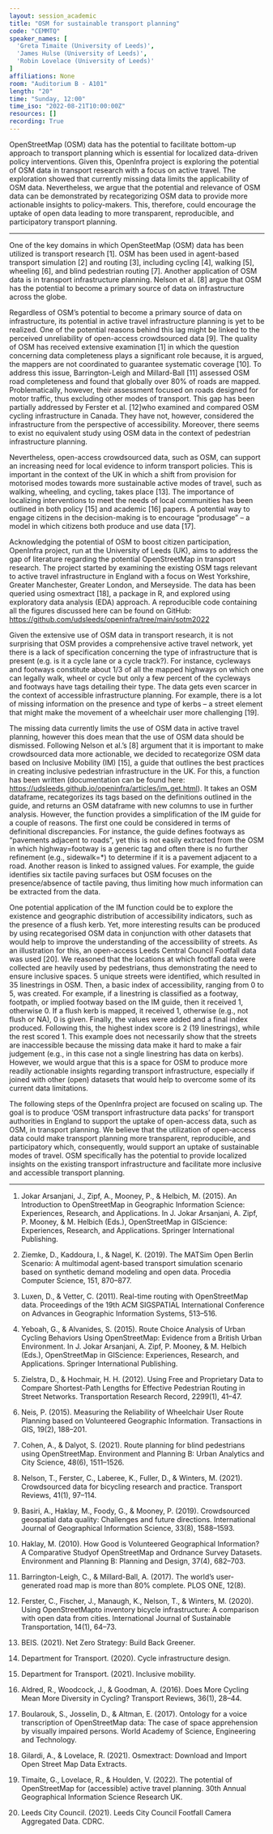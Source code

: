 ```yaml
---
layout: session_academic
title: "OSM for sustainable transport planning"
code: "CEMMTQ"
speaker_names: [
  'Greta Timaite (University of Leeds)',
  'James Hulse (University of Leeds)',
  'Robin Lovelace (University of Leeds)'
]
affiliations: None
room: "Auditorium B - A101"
length: "20"
time: "Sunday, 12:00"
time_iso: "2022-08-21T10:00:00Z"
resources: []
recording: True
---
```


OpenStreetMap (OSM) data has the potential to facilitate bottom-up approach to transport planning which is essential for localized data-driven policy interventions. Given this, OpenInfra project is exploring the potential of OSM data in transport research with a focus on active travel. The exploration showed that currently missing data limits the applicability of OSM data. Nevertheless, we argue that the potential and relevance of OSM data can be demonstrated by recategorizing OSM data to provide more actionable insights to policy-makers. This, therefore, could encourage the uptake of open data leading to more transparent, reproducible, and participatory transport planning.

<hr>

One of the key domains in which OpenSteetMap (OSM) data has been utilized is transport research [1]. OSM has been used in agent-based transport simulation [2] and routing [3], including cycling [4], walking [5], wheeling [6], and blind pedestrian routing [7]. Another application of OSM data is in transport infrastructure planning. Nelson et al. [8] argue that OSM has the potential to become a primary source of data on infrastructure across the globe. 

Regardless of OSM’s potential to become a primary source of data on infrastructure, its potential in active travel infrastructure planning is yet to be realized. One of the potential reasons behind this lag might be linked to the perceived unreliability of open-access crowdsourced data [9]. The quality of OSM has received extensive examination [1] in which the question concerning data completeness plays a significant role because, it is argued, the mappers are not coordinated to guarantee systematic coverage [10]. To address this issue, Barrington-Leigh and Millard-Ball [11] assessed OSM road completeness and found that globally over 80% of roads are mapped. Problematically, however, their assessment focused on roads designed for motor traffic, thus excluding other modes of transport. This gap has been partially addressed by Ferster et al. [12]who examined and compared OSM cycling infrastructure in Canada. They have not, however, considered the infrastructure from the perspective of accessibility. Moreover, there seems to exist no equivalent study using OSM data in the context of pedestrian infrastructure planning. 

Nevertheless, open-access crowdsourced data, such as OSM, can support an increasing need for local evidence to inform transport policies. This is important in the context of the UK in which a shift from provision for motorised modes towards more sustainable active modes of travel, such as walking, wheeling, and cycling, takes place [13]. The importance of localizing interventions to meet the needs of local communities has been outlined in both policy [15] and academic [16] papers. A potential way to engage citizens in the decision-making is to encourage “produsage” – a model in which citizens both produce and use data [17]. 

Acknowledging the potential of OSM to boost citizen participation, OpenInfra project, run at the University of Leeds (UK), aims to address the gap of literature regarding the potential OpenStreetMap in transport research. The project started by examining the existing OSM tags relevant to active travel infrastructure in England with a focus on West Yorkshire, Greater Manchester, Greater London, and Merseyside. The data has been queried using osmextract [18], a package in R, and explored using exploratory data analysis (EDA) approach. A reproducible code containing all the figures discussed here can be found on GitHub: https://github.com/udsleeds/openinfra/tree/main/sotm2022 

Given the extensive use of OSM data in transport research, it is not surprising that OSM provides a comprehensive active travel network, yet there is a lack of specification concerning the type of infrastructure that is present (e.g. is it a cycle lane or a cycle track?). For instance, cycleways and footways constitute about 1/3 of all the mapped highways on which one can legally walk, wheel or cycle but only a few percent of the cycleways and footways have tags detailing their type. The data gets even scarcer in the context of accessible infrastructure planning. For example, there is a lot of missing information on the presence and type of kerbs – a street element that might make the movement of a wheelchair user more challenging [19]. 

The missing data currently limits the use of OSM data in active travel planning, however this does mean that the use of OSM data should be dismissed. Following Nelson et al.’s [8] argument that it is important to make crowdsourced data more actionable, we decided to recategorize OSM data based on Inclusive Mobility (IM) [15], a guide that outlines the best practices in creating inclusive pedestrian infrastructure in the UK. For this, a function has been written (documentation can be found here: https://udsleeds.github.io/openinfra/articles/im_get.html). It takes an OSM dataframe, recategorizes its tags based on the definitions outlined in the guide, and returns an OSM dataframe with new columns to use in further analysis. However, the function provides a simplification of the IM guide for a couple of reasons. The first one could be considered in terms of definitional discrepancies. For instance, the guide defines footways as “pavements adjacent to roads”, yet this is not easily extracted from the OSM in which highway=footway is a generic tag and often there is no further refinement (e.g., sidewalk=*) to determine if it is a pavement adjacent to a road. Another reason is linked to assigned values. For example, the guide identifies six tactile paving surfaces but OSM focuses on the presence/absence of tactile paving, thus limiting how much information can be extracted from the data. 

One potential application of the IM function could be to explore the existence and geographic distribution of accessibility indicators, such as the presence of a flush kerb. Yet, more interesting results can be produced by using recategorised OSM data in conjunction with other datasets that would help to improve the understanding of the accessibility of streets. As an illustration for this, an open-access Leeds Central Council Footfall data was used [20]. We reasoned that the locations at which footfall data were collected are heavily used by pedestrians, thus demonstrating the need to ensure inclusive spaces. 5 unique streets were identified, which resulted in 35 linestrings in OSM. Then, a basic index of accessibility, ranging from 0 to 5, was created. For example, if a linestring is classified as a footway, footpath, or implied footway based on the IM guide, then it received 1, otherwise 0. If a flush kerb is mapped, it received 1, otherwise (e.g., not flush or NA), 0 is given. Finally, the values were added and a final index produced. Following this, the highest index score is 2 (19 linestrings), while the rest scored 1. This example does not necessarily show that the streets are inaccessible because the missing data make it hard to make a fair judgement (e.g., in this case not a single linestring has data on kerbs). However, we would argue that this is a space for OSM to produce more readily actionable insights regarding transport infrastructure, especially if joined with other (open) datasets that would help to overcome some of its current data limitations. 

The following steps of the OpenInfra project are focused on scaling up. The goal is to produce ‘OSM transport infrastructure data packs’ for transport authorities in England to support the uptake of open-access data, such as OSM, in transport planning. We believe that the utilization of open-access data could make transport planning more transparent, reproducible, and participatory which, consequently, would support an uptake of sustainable modes of travel. OSM specifically has the potential to provide localized insights on the existing transport infrastructure and facilitate more inclusive and accessible transport planning.

<hr>

1. Jokar Arsanjani, J., Zipf, A., Mooney, P., &amp; Helbich, M. (2015). An Introduction to OpenStreetMap in Geographic Information Science: Experiences, Research, and Applications. In J. Jokar Arsanjani, A. Zipf, P. Mooney, &amp; M. Helbich (Eds.), OpenStreetMap in GIScience: Experiences, Research, and Applications. Springer International Publishing.  

2. Ziemke, D., Kaddoura, I., &amp; Nagel, K. (2019). The MATSim Open Berlin Scenario: A multimodal agent-based transport simulation scenario based on synthetic demand modeling and open data. Procedia Computer Science, 151, 870–877.  

3. Luxen, D., &amp; Vetter, C. (2011). Real-time routing with OpenStreetMap data. Proceedings of the 19th ACM SIGSPATIAL International Conference on Advances in Geographic Information Systems, 513–516.  

4. Yeboah, G., &amp; Alvanides, S. (2015). Route Choice Analysis of Urban Cycling Behaviors Using OpenStreetMap: Evidence from a British Urban Environment. In J. Jokar Arsanjani, A. Zipf, P. Mooney, &amp; M. Helbich (Eds.), OpenStreetMap in GIScience: Experiences, Research, and Applications. Springer International Publishing.  

5. Zielstra, D., &amp; Hochmair, H. H. (2012). Using Free and Proprietary Data to Compare Shortest-Path Lengths for Effective Pedestrian Routing in Street Networks. Transportation Research Record, 2299(1), 41–47.  

6. Neis, P. (2015). Measuring the Reliability of Wheelchair User Route Planning based on Volunteered Geographic Information. Transactions in GIS, 19(2), 188–201.  

7. Cohen, A., &amp; Dalyot, S. (2021). Route planning for blind pedestrians using OpenStreetMap. Environment and Planning B: Urban Analytics and City Science, 48(6), 1511–1526.  

8. Nelson, T., Ferster, C., Laberee, K., Fuller, D., &amp; Winters, M. (2021). Crowdsourced data for bicycling research and practice. Transport Reviews, 41(1), 97–114.  

9. Basiri, A., Haklay, M., Foody, G., &amp; Mooney, P. (2019). Crowdsourced geospatial data quality: Challenges and future directions. International Journal of Geographical Information Science, 33(8), 1588–1593.  

10. Haklay, M. (2010). How Good is Volunteered Geographical Information? A Comparative Studyof OpenStreetMap and Ordnance Survey Datasets. Environment and Planning B: Planning and Design, 37(4), 682–703.  

11. Barrington-Leigh, C., &amp; Millard-Ball, A. (2017). The world’s user-generated road map is more than 80% complete. PLOS ONE, 12(8).  

12. Ferster, C., Fischer, J., Manaugh, K., Nelson, T., &amp; Winters, M. (2020). Using OpenStreetMapto inventory bicycle infrastructure: A comparison with open data from cities. International Journal of Sustainable Transportation, 14(1), 64–73.  

13. BEIS. (2021). Net Zero Strategy: Build Back Greener. 

14. Department for Transport. (2020). Cycle infrastructure design. 

15. Department for Transport. (2021). Inclusive mobility. 

16. Aldred, R., Woodcock, J., &amp; Goodman, A. (2016). Does More Cycling Mean More Diversity in Cycling? Transport Reviews, 36(1), 28–44.  

17. Boularouk, S., Josselin, D., &amp; Altman, E. (2017). Ontology for a voice transcription of OpenStreetMap data: The case of space apprehension by visually impaired persons. World Academy of Science, Engineering and Technology. 

18. Gilardi, A., &amp; Lovelace, R. (2021). Osmextract: Download and Import Open Street Map Data Extracts.  

19. Timaite, G., Lovelace, R., &amp; Houlden, V. (2022). The potential of OpenStreetMap for (accessible) active travel planning. 30th Annual Geographical Information Science Research UK.  

20. Leeds City Council. (2021). Leeds City Council Footfall Camera Aggregated Data. CDRC.

